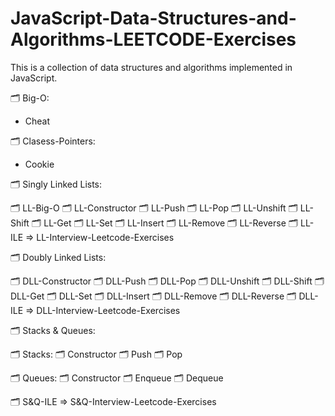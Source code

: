 ﻿# JavaScript-Data-Structures-and-Algorithms-LEETCODE-Exercises

This is a collection of data structures and algorithms implemented in JavaScript.
 
🗂️ Big-O:

   * Cheat

🗂️ Clasess-Pointers:

   * Cookie
   
🗂️ Singly Linked Lists:

   🗂️ LL-Big-O
   🗂️ LL-Constructor
   🗂️ LL-Push
   🗂️ LL-Pop
   🗂️ LL-Unshift
   🗂️ LL-Shift
   🗂️ LL-Get
   🗂️ LL-Set
   🗂️ LL-Insert
   🗂️ LL-Remove
   🗂️ LL-Reverse
   🗂️ LL-ILE => LL-Interview-Leetcode-Exercises

🗂️ Doubly Linked Lists:

   🗂️ DLL-Constructor
   🗂️ DLL-Push
   🗂️ DLL-Pop
   🗂️ DLL-Unshift
   🗂️ DLL-Shift
   🗂️ DLL-Get
   🗂️ DLL-Set
   🗂️ DLL-Insert
   🗂️ DLL-Remove
   🗂️ DLL-Reverse
   🗂️ DLL-ILE => DLL-Interview-Leetcode-Exercises

🗂️ Stacks & Queues:

   🗂️ Stacks: 
      🗂️ Constructor
      🗂️ Push
      🗂️ Pop

   🗂️ Queues:
      🗂️ Constructor
      🗂️ Enqueue
      🗂️ Dequeue

   🗂️ S&Q-ILE => S&Q-Interview-Leetcode-Exercises